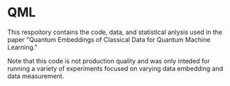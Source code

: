 # QML
This respoitory contains the code, data, and statistical anlysis used in the paper "Quantum Embeddings of Classical Data for Quantum Machine Learning."

Note that this code is not production quality and was only inteded for running a variety of experiments focused on varying data embedding and data measurement.
